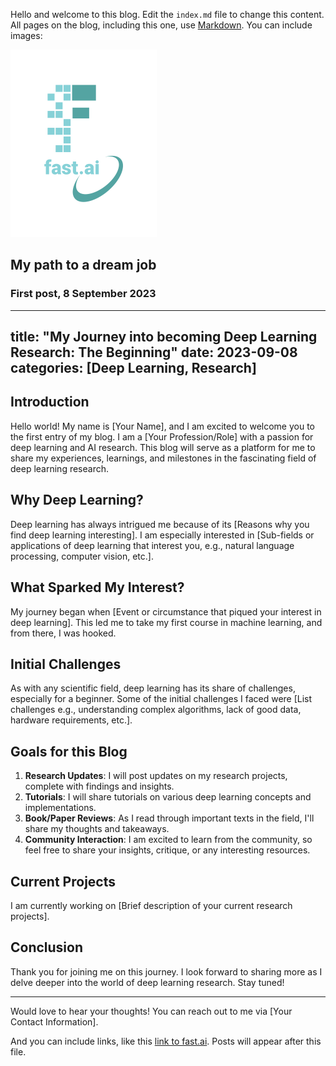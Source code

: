 Hello and welcome to this blog. Edit the `index.md` file to change this content. All pages on the blog, including this one, use [Markdown](https://guides.github.com/features/mastering-markdown/). You can include images:

![Image of fast.ai logo](images/logo.png)

## My path to a dream job
### First post, 8 September 2023

---
title: "My Journey into becoming Deep Learning Research: The Beginning"
date: 2023-09-08
categories: [Deep Learning, Research]
---

## Introduction

Hello world! My name is [Your Name], and I am excited to welcome you to the first entry of my blog. I am a [Your Profession/Role] with a passion for deep learning and AI research. This blog will serve as a platform for me to share my experiences, learnings, and milestones in the fascinating field of deep learning research.

## Why Deep Learning?

Deep learning has always intrigued me because of its [Reasons why you find deep learning interesting]. I am especially interested in [Sub-fields or applications of deep learning that interest you, e.g., natural language processing, computer vision, etc.].

## What Sparked My Interest?

My journey began when [Event or circumstance that piqued your interest in deep learning]. This led me to take my first course in machine learning, and from there, I was hooked.

## Initial Challenges

As with any scientific field, deep learning has its share of challenges, especially for a beginner. Some of the initial challenges I faced were [List challenges e.g., understanding complex algorithms, lack of good data, hardware requirements, etc.].

## Goals for this Blog

1. **Research Updates**: I will post updates on my research projects, complete with findings and insights.
2. **Tutorials**: I will share tutorials on various deep learning concepts and implementations.
3. **Book/Paper Reviews**: As I read through important texts in the field, I'll share my thoughts and takeaways.
4. **Community Interaction**: I am excited to learn from the community, so feel free to share your insights, critique, or any interesting resources.

## Current Projects

I am currently working on [Brief description of your current research projects].

## Conclusion

Thank you for joining me on this journey. I look forward to sharing more as I delve deeper into the world of deep learning research. Stay tuned!

---

Would love to hear your thoughts! You can reach out to me via [Your Contact Information].


And you can include links, like this [link to fast.ai](https://www.fast.ai). Posts will appear after this file. 
